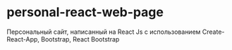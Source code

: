 # personal-react-web-page
Персональный сайт, написанный на React Js с использованием Create-React-App, Bootstrap, React Bootstrap
